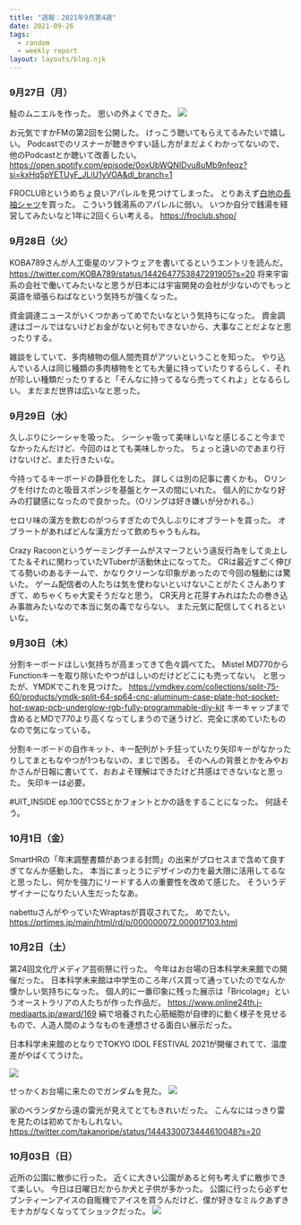 ```yaml
---
title: "週報：2021年9月第4週"
date: 2021-09-26
tags:
  - random
  - weekly report
layout: layouts/blog.njk
---
```


### 9月27日（月）
鮭のムニエルを作った。
思いの外よくできた。
![](https://lh3.googleusercontent.com/se4cI0uJ2caqz347So1bNumY1Fk-idKNZtHnZBbqPzWh_uZ8_7dxznaL2VCFC3fDmiRQmL8tSjn3itNGadoreuoF51iIm6bxcuakP0KVEQnMVezsC7cW5T0sij1Oo5315ESl7iphCKSC7l_bz4CfUyVn7tYQeVZVjvCnax1vAbOc_7dbcKPiqWGZX9OubS5t2H-i7TZIFtMocUb5moT5m8nD2sxPe_OBqadijmPrPnkbNIQtncGnYJ7cT7-adAhdOzzwS3N_hobWG6_qDptzUF16YnbpTfkiM-ixlu6OKVJlIM3Ad7YiIEblXw9IhZvoERpYGjSoxOhk67cvzEqr9k1YzVSRMObz397QDFAvBLWDlH1rtRQf0eRAWaA0u0tRwMAtRg0CE6k-Fh7XStDt4KzdROEo5psW-CqTs5-3Az2QPXfK0LcY3r1ll4AvdgRFXjNruRo9VsjGr0yPKuc9fHtstB5sUigYe1dtPqrEdHracLqG9JC4iWCgMUtB40xMUkyTNTLrE_nfp0SzdEhc1fkXCsnF-syvqTemHw4Pc3JyDKB_08w2HJVZGuHogEezG9ROpKzGugOHbAkrHRPfJpOp2M7i6TYeM15jjlMRPHJIAy77DU032zkLkTlw68XoetItHLKwIH0QrRvvB789-gn_-_QfcM70B6XHQ4ttn8rwH-X50v2ziveEWYw5FXvPp2eWQghfFlqasDsd88PGUDY=w2294-h1291-no?authuser=0)

お元気ですかFMの第2回を公開した。
けっこう聴いてもらえてるみたいで嬉しい。
Podcastでのリスナーが聴きやすい話し方がまだよくわかってないので、他のPodcastとか聴いて改善したい。
https://open.spotify.com/episode/0oxUbWQNIDvu8uMb9nfeqz?si=kxHq5pYETUyF_JLiU1yVOA&dl_branch=1

FROCLUBというめちょ良いアパレルを見つけてしまった。
とりあえず[白地の長袖シャツ](https://froclub.shop/items/5f801e398ac39440c2a302c9)を買った。
こういう銭湯系のアパレルに弱い。
いつか自分で銭湯を経営してみたいなと1年に2回くらい考える。
https://froclub.shop/


### 9月28日（火）
KOBA789さんが人工衛星のソフトウェアを書いてるというエントリを読んだ。
https://twitter.com/KOBA789/status/1442647753847291905?s=20
将来宇宙系の会社で働いてみたいなと思うが日本には宇宙開発の会社が少ないのでもっと英語を頑張らねばなという気持ちが強くなった。

資金調達ニュースがいくつかあってめでたいなという気持ちになった。
資金調達はゴールではないけどお金がないと何もできないから、大事なことだよなと思ったりする。

雑談をしていて、多肉植物の個人間売買がアツいということを知った。
やり込んでいる人は同じ種類の多肉植物をとても大量に持っていたりするらしく、それが珍しい種類だったりすると「そんなに持ってるなら売ってくれよ」となるらしい。
まだまだ世界は広いなと思った。

### 9月29日（水）
久しぶりにシーシャを吸った。
シーシャ吸って美味しいなと感じること今までなかったんだけど、今回のはとても美味しかった。
ちょっと遠いのであまり行けないけど、また行きたいな。

今持ってるキーボードの静音化をした。
詳しくは別の記事に書くかも。
Oリングを付けたのと吸音スポンジを基盤とケースの間にいれた。
個人的にかなり好みの打鍵感になったので良かった。（Oリングは好き嫌いが分かれる。）

セロリ味の漢方を飲むのがつらすぎたので久しぶりにオブラートを買った。
オブラートがあればどんな漢方だって飲めちゃうもんね。

Crazy Racoonというゲーミングチームがスマーフという違反行為をして炎上してた＆それに関わっていたVTuberが活動休止になってた。
CRは最近すごく伸びてる勢いのあるチームで、かなりクリーンな印象があったので今回の騒動には驚いた。
ゲーム配信者の人たちは気を使わないといけないことがたくさんありすぎて、めちゃくちゃ大変そうだなと思う。
CR天月と花芽すみれはたたの巻き込み事故みたいなので本当に気の毒でならない。
また元気に配信してくれるといいな。

### 9月30日（木）

分割キーボードほしい気持ちが高まってきて色々調べてた。
Mistel MD770からFunctionキーを取り除いたやつがほしいのだけどどこにも売ってない。
と思ったが、YMDKでこれを見つけた。
https://ymdkey.com/collections/split-75-60/products/ymdk-split-64-sp64-cnc-aluminum-case-plate-hot-socket-hot-swap-pcb-underglow-rgb-fully-programmable-diy-kit
キーキャップまで含めるとMDで770より高くなってしまうので迷うけど、完全に求めていたものなので気になっている。

分割キーボードの自作キット、キー配列がトチ狂っていたり矢印キーがなかったりしてまともなやつが1つもないの、まじで困る。
そのへんの背景とかをみやおかさんが日報に書いてて、おおよそ理解はできたけど共感はできないなと思った。
矢印キーは必要。

#UIT_INSIDE ep.100でCSSとかフォントとかの話をすることになった。
何話そう。

### 10月1日（金）
SmartHRの「年末調整書類があつまる封筒」の出来がプロセスまで含めて良すぎてなんか感動した。
本当にまっとうにデザインの力を最大限に活用してるなと思ったし、何かを強力にリードする人の重要性を改めて感じた。
そういうデザイナーになりたい人生だったなあ。

nabettuさんがやっていたWraptasが買収されてた。
めでたい。
https://prtimes.jp/main/html/rd/p/000000072.000017103.html

### 10月2日（土）
第24回文化庁メディア芸術祭に行った。
今年はお台場の日本科学未来館での開催だった。
日本科学未来館は中学生のころ年パス買って通っていたのでなんか懐かしい気持ちになった。
個人的に一番印象に残った展示は「Bricolage」というオーストラリアの人たちが作った作品だ。
https://www.online24th.j-mediaarts.jp/award/169
絹で培養された心筋細胞が自律的に動く様子を見せるもので、人造人間のようなものを連想させる面白い展示だった。

日本科学未来館のとなりでTOKYO IDOL FESTIVAL 2021が開催されてて、温度差がやばくてうけた。

![](https://lh3.googleusercontent.com/H9pvwPVdhE_nbPoP3pwXaTmWg4WvuAaL_e_vRzRcnJVpwWvR4Bh-p4h61zg9efOdCHKJe7xHLlR_6DsMV-sY7TiSdHvVcpWXHoXIUrbxFOFiFidqANPRsZZoaI5d6BTlGxtL5XqPy2kh2Qwg4JNOkEU0nuFsvPPNJJcv0Xp4J368GrOCXKGMfa7JqSPgM6mwcZLAI9AlqCAIpMhO0SKK3GyattEdLD-c8qlAR29KQpCIpf-umOJlluIcGKsw1YKJaT_8gbwLgqNOexy1Q48gEXp5wNC8tPu3CEsWiGPDrXXudW9Ev5DzcPQ1xMvvp1Qaazt0TcJdj3jwgIHND3o0Yv688DIBIUzDAVs4lwJNccoAi8nC63aH7Mrh7YHup0J-1wn3DaX6S6-O1sqGsHdkp9HtZjW1JKcErtDJc8955TGr-lCNndxFeSaWKRFM8KKjVm6fFCVjPkk5NGwFrg5RbidmiInfFKxuPLzgldUCbDvxsfkuoqoMadTto881ePcrNfCi3hbm--oFqqDyxHAfVg9tVQdlbMy3mjzEWKJx4p_fEa9F9Va-tfQdeYETQT0pprgqPBs9Sg1WvJLdzbXGfr0jh9igSUZJFskCPK4nEL-4yPC3Zt9XO0c8MPFxEa7idiO-ryeKv1UeYYHoDcsO3_Io4km6q1ERBggoW4jASwnJp1WHd-sFDEnNhjdokDZL2iEiOKHsJZA7ljTK7ucN4Io=w752-h1336-no?authuser=0)

せっかくお台場に来たのでガンダムを見た。
![](https://lh3.googleusercontent.com/GKp2237pxq3COu9yLrliXjq5wf_AoE39ofPJpRRrizyVB0lPHvCvxS_iLWmgBYDDWh2BP2M52mYx121SwBHAVweyzQuoDR3Q1R3XmjZIItV-wIuq0CxbE8gDXbelzp1uJ2BlpX4lvO8x1_Q0KP1XdH5V2vSjb0ubkXDBnStkEPzN6nPx7bbEk_8szBqykcUYjjmiEcnKKhAVuis7myGrfQCwO7HHKaJtr-YaJXsv2A1tOJJ8RixPZcyRpZ9W0chYczPxk8zpFafCGgtnEJ8pjKgczAaManaSL-F61VCZGu_clPejAwE23x8A0PlsAwM1FgA8A2fJCB90_bLnDK6epBz9TKzRIV7AT4_xvmnhJSDnAqMBV1Db4JvIZyfGc_gDwo2F1PyL4QNSftrKuwXlOcjDFi3-rXbKbzU8xXAaXIC_j52W7V00uhdbsdXQ0uzGmdUg4ZXnLEo-Ixhc_28ZvYWzPHOUYusWmac0JZk59z5sg8ZdEWAvz5YA0APFOGrz1tA-PbeAFdS-V_upCrLs60zSyMXfP50-3V3nu0bnoKitmS93W9nBypMiJ5az864SfHT-VRsO1ez9z6zMXzd_W7AOzom7KYeNRgrw-JVPzb9ZqbtA0K7ejR-RL_zCYGWDGiSjU9dYUkU-ssx9twU8ufjODhJIoguka45HVkTmIXfgrtsZo4F8ncERZglJDLvKnxcs_UaaCLoLSXKtt2w3TOo=w752-h1336-no?authuser=0)

家のベランダから遠の雷光が見えてとてもきれいだった。
こんなにはっきり雷を見たのは初めてかもしれない。
https://twitter.com/takanoripe/status/1444330073444610048?s=20

### 10月03日（日）
近所の公園に散歩に行った。
近くに大きい公園があると何も考えずに散歩できて楽しい。
今日は日曜日だからか犬と子供が多かった。
公園に行ったら必ずセブンティーンアイスの自販機でアイスを買うんだけど、僕が好きなミルクあずきモナカがなくなっててショックだった。
![](https://lh3.googleusercontent.com/dPIs7HXNNX7BM6SNYlWVhtghG6dDWXM3Mv7FbW2dFA7m-mMm24vZa5ablWJYjtLc-d3NhliKaJhkYTweS6UMLwApOLMr28qRVv7cviHj9Qw-H45nQfYOtHDCQX2OXVhQB5qXX6SCzTl4K1xesD8UglXVleoQ2foSDOGvZE6MZALzDh9AcLTBQ9DsMUkeWoB99W4jLdXsxO1nX144B7Rkl2qVnjYoNjBbXl4CUWVvoCmmz3pNmchRytE17juPBsQCgYMftBHp3BkFFZObFUd8xS187lZBcT3Eot-8ZVt_NE8BkkJedoj1kyZttG6Yls1HaRcWs30Q875quXU8HC1u6sRoVrueDOZnxZF0jj4A42XqoDCFiz2xNWNrw-LWLUy1r-byHDc1iCD-DST91Qc-lZv7eMS0cDDCtLFt1JucKI-OrY82CjcsQjHMxasQdrb2Y-rbhopY_U0c5QYXLtDurYpTVM9CzdttL8BrHxiO3unCrxQ85XQgPsdbBuWEZ6O4H1NMHAMDUo-w2OCn98ARsvfYG01kzO1MzlAMLf_oGy7N4eKdvnnTd9HcYiPe97JDTKH0XpXn439yefQsu_B0dQoDcGo9DdM2Y41FM_HnWRGQIpUVv82om-Pss7EmcIPjTMOVQlBrfYvk0hp5u9irFw0GANiLQkXJZHHGeGbprT14umxNsjeUqrP7v_frVABAcmunFMQ9bygI2hiLNP_K9rk=w296-h167-no?authuser=0)